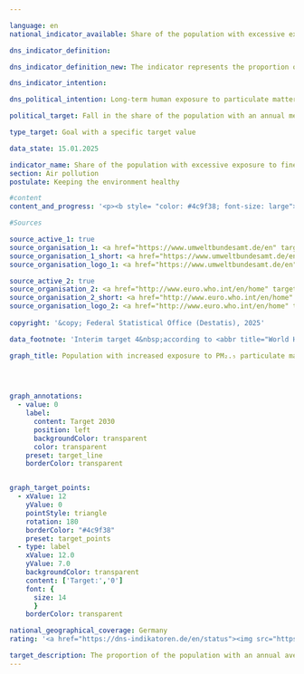 ```yaml
---

language: en        
national_indicator_available: Share of the population with excessive exposure to fine particulate matter (<abbr title="Particulate matter (diameter smaller than 2.5&nbsp;micrometers)" tabindex="0">PM₂.₅</abbr>)        

dns_indicator_definition:         

dns_indicator_definition_new: The indicator represents the proportion of people (in per cent) who were exposed to more than 10&nbsp;micrograms (<abbr title="Micrograms" tabindex="0">µg</abbr>) of particulate matter <abbr title="Particulate matter (diameter smaller than 2.5&nbsp;micrometers)" tabindex="0">PM₂.₅</abbr> (dust particles with a diameter of less than 2.5&nbsp;micrometres) per cubic metre (<abbr title="Cubic metre" tabindex="0">m³</abbr>) of air at their place of residence on an annual average (background pollution only, excluding local sources).        

dns_indicator_intention:         

dns_political_intention: Long-term human exposure to particulate matter can lead to respiratory and cardiovascular diseases as well as an increased risk of type 2&nbsp;diabetes mellitus and neurodegenerative diseases. In order to better protect health, the aim is therefore to ensure that no person in Germany is exposed to an annual average concentration of particulate matter (<abbr title="Particulate matter (diameter smaller than 2.5&nbsp;micrometers)" tabindex="0">PM₂.₅</abbr>) of more than 10&nbsp;micrograms (<abbr title="Micrograms" tabindex="0">µg</abbr>) per cubic metre (<abbr title="Cubic metre" tabindex="0">m³</abbr>) of air at their place of residence by 2030. The target value of 10&nbsp;<abbr title="Micrograms per cubic metre" tabindex="0">µg/m³</abbr> corresponds to intermediate target 4&nbsp;from the recommendations of the World Health Organisation (<abbr title="World Health Organization" tabindex="0">WHO</abbr>) in the Air Quality Guidelines. In addition, this value was defined in the European Union's updated Air Quality Directive as a legal limit value to be complied with from 2030. The indicator enables continuous monitoring of development trends with regard to target achievement.        

political_target: Fall in the share of the population with an annual mean <abbr title="Particulate matter (diameter smaller than 2.5&nbsp;micrometers)" tabindex="0">PM₂.₅</abbr> exposure of more than 10&nbsp;micrograms per cubic metre (equivalent to the level of the new <abbr title="European Union" tabindex="0">EU</abbr> limit value for <abbr title="Particulate matter (diameter smaller than 2.5&nbsp;micrometers)" tabindex="0">PM₂.₅</abbr> from 2030) to 0&nbsp;per cent by 2030        

type_target: Goal with a specific target value        

data_state: 15.01.2025        

indicator_name: Share of the population with excessive exposure to fine particulate matter (PM₂.₅)        
section: Air pollution        
postulate: Keeping the environment healthy        

#content         
content_and_progress: '<p><b style= "color: #4c9f38; font-size: large">3.2.b Share of the population with excessive exposure to fine particulate matter (<abbr title="Particulate matter (diameter smaller than 2.5&nbsp;micrometers)" tabindex="0">PM₂.₅</abbr>)</b><br><br>The indicator reflects the proportion of the population that, on average over the course of a year, is exposed at their place of residence to fine particulate matter (PM) concentrations exceeding 10&nbsp;micrograms per cubic metre of air. Fine particulate matter consists of airborne particles that can be inhaled and, depending on their size, may penetrate deep into the lungs or even enter the bloodstream. Until 2021, the indicator was based on particles with a diameter of up to 10&nbsp;micrometres (<abbr title="Particulate matter (diameter smaller than 10&nbsp;micrometers)" tabindex="0">PM₁₀</abbr>). With the revision of the German Sustainable Development Strategy in 2025, the indicator was adjusted to focus on smaller particles with a diameter of up to 2.5&nbsp;micrometres (<abbr title="Particulate matter (diameter smaller than 2.5&nbsp;micrometers)" tabindex="0">PM₂.₅</abbr>), as these are considered particularly harmful to health.<br><br>The German government’s goal is that by 2030&nbsp;at the latest, no one will be exposed at their place of residence to an annual average <abbr title="Particulate matter (diameter smaller than 2.5&nbsp;micrometers)" tabindex="0">PM₂.₅</abbr> concentration exceeding 10&nbsp;micrograms per cubic metre. This target corresponds to Interim Target 4&nbsp;of the 2021&nbsp;Air Quality Guidelines issued by the World Health Organization (<abbr title="World Health Organization" tabindex="0">WHO</abbr>). However, the <abbr title="World Health Organization" tabindex="0">WHO</abbr>’s recommended guideline value for <abbr title="Particulate matter (diameter smaller than 2.5&nbsp;micrometers)" tabindex="0">PM₂.₅</abbr> is just 5&nbsp;micrograms per cubic metre annually.<br><br>Particulate matter can originate directly from sources such as industrial processes for energy and heat generation, agriculture, road traffic, and heating with solid fuels&nbsp;–&nbsp;for instance, wood-burning stoves and fireplaces. In addition, particulate matter can also form indirectly through secondary particle formation. This occurs when gaseous precursor substances&nbsp;–&nbsp;such as sulphur and nitrogen oxides, ammonia, or hydrocarbons&nbsp;–&nbsp;undergo chemical reactions in the atmosphere to create fine particles.<br><br><abbr title="Particulate matter (diameter smaller than 2.5&nbsp;micrometers)" tabindex="0">PM₂.₅</abbr> exposure levels are determined using a combination of modelling and measurement data provided by the German Environment Agency (<abbr title="Federal Environment Agency" tabindex="0">UBA</abbr>) and the federal states. The indicator relies solely on data from background monitoring stations in both urban and rural areas that are not directly influenced by local emission sources such as traffic or industrial facilities. This ensures that the indicator reflects regional background concentrations rather than being skewed by localised pollution “hot spots”.<br><br>The indicator does not measure the nationwide compliance with the <abbr title="World Health Organization" tabindex="0">WHO</abbr> guideline value, but only compliance at residential locations away from major emission sources. It also does not provide information on the precise level of exposure for the entire population or on seasonal fluctuations. Since localised pollution hot spots are not accounted for in the modelling, it can be assumed that the actual number of people exposed to <abbr title="Particulate matter (diameter smaller than 2.5&nbsp;micrometers)" tabindex="0">PM₂.₅</abbr> concentrations above 10&nbsp;micrograms per cubic metre is higher than the indicator suggests.<br><br>In 2010, the entire population was exposed to <abbr title="Particulate matter (diameter smaller than 2.5&nbsp;micrometers)" tabindex="0">PM₂.₅</abbr> concentrations above the 10-microgram threshold. In the years that followed, this share decreased significantly: by 2021, 28.2&nbsp;% of the population was affected, compared to only 15.0&nbsp;% the year before. However, if the <abbr title="World Health Organization" tabindex="0">WHO</abbr> guideline value of 5&nbsp;micrograms per cubic metre were used as the benchmark, nearly the entire population would still be considered affected.<br><br>Alongside the share of the population exposed to elevated concentrations, the average <abbr title="Particulate matter (diameter smaller than 2.5&nbsp;micrometers)" tabindex="0">PM₂.₅</abbr> pollution level has also dropped significantly since 2010. In 2021, the population-weighted annual average was 9.3&nbsp;micrograms per cubic metre&nbsp;–&nbsp;a reduction of approximately 42&nbsp;% compared to 2010, when the average was 15.9&nbsp;micrograms per cubic metre.</p>'                

#Sources        

source_active_1: true
source_organisation_1: <a href="https://www.umweltbundesamt.de/en" target="_blank" onclick="return confirm_alert('the German Environment Agency', 'En')">German Environment Agency</a>
source_organisation_1_short: <a href="https://www.umweltbundesamt.de/en" target="_blank" onclick="return confirm_alert('the German Environment Agency', 'En')">German Environment Agency</a>
source_organisation_logo_1: <a href="https://www.umweltbundesamt.de/en" target="_blank" onclick="return confirm_alert('the German Environment Agency', 'En')"><img src="https://dns-indikatoren.de/public/OrgImgEn/uba.png" alt="German Environment Agency" title=" Click here to visit the homepage of the organizationGerman Environment Agency" style="height:60px; width:148px; border:transparent"/></a>

source_active_2: true
source_organisation_2: <a href="http://www.euro.who.int/en/home" target="_blank" onclick="return confirm_alert('the World Health Organization', 'En')">World Health Organization</a>
source_organisation_2_short: <a href="http://www.euro.who.int/en/home" target="_blank" onclick="return confirm_alert('the World Health Organization', 'En')">World Health Organization</a>
source_organisation_logo_2: <a href="http://www.euro.who.int/en/home" target="_blank" onclick="return confirm_alert('the World Health Organization', 'En')"><img src="https://dns-indikatoren.de/public/OrgImgEn/who.png" alt="World Health Organization" title=" Click here to visit the homepage of the organizationWorld Health Organization" style="height:60px; width:148px; border:transparent"/></a>
        
copyright: '&copy; Federal Statistical Office (Destatis), 2025'        

data_footnote: 'Interim target 4&nbsp;according to <abbr title="World Health Organization" tabindex="0">WHO</abbr> Air Quality Guidelines 2021: 10&nbsp;micrograms per cubic metre as an annual average.'        

graph_title: Population with increased exposure to PM₂.₅ particulate matter at the place of residence        

        


graph_annotations:
  - value: 0
    label:
      content: Target 2030
      position: left
      backgroundColor: transparent
      color: transparent
    preset: target_line
    borderColor: transparent        


graph_target_points:
  - xValue: 12
    yValue: 0
    pointStyle: triangle
    rotation: 180
    borderColor: "#4c9f38"
    preset: target_points
  - type: label
    xValue: 12.0
    yValue: 7.0
    backgroundColor: transparent
    content: ['Target:','0']
    font: {
      size: 14
      }
    borderColor: transparent                

national_geographical_coverage: Germany        
rating: '<a href="https://dns-indikatoren.de/en/status"><img src="https://sdg-indikatoren.de/public/Wettersymbole/Sonne.png" title="If the trend from 2021 had continued, the target value would have been reached or missed by less than 5% of the difference between the target value and the value at that time." alt="Weathersymbol: Sun"/></a>'        

target_description: The proportion of the population with an annual average exposure to <abbr title="Particulate matter (diameter smaller than 2.5&nbsp;micrometers)" tabindex="0">PM₂.₅</abbr> particulate matter of more than 10&nbsp;micrograms per cubic metre is to be reduced to 0&nbsp;percent by 2030.<br><br>Based on the target formulation, the average development since 2016&nbsp;(despite the increase in 2021) indicates that the politically defined target can be achieved well before 2030. Indicator 3.2.b is rated as "Sun" for 2021.        
---
```


